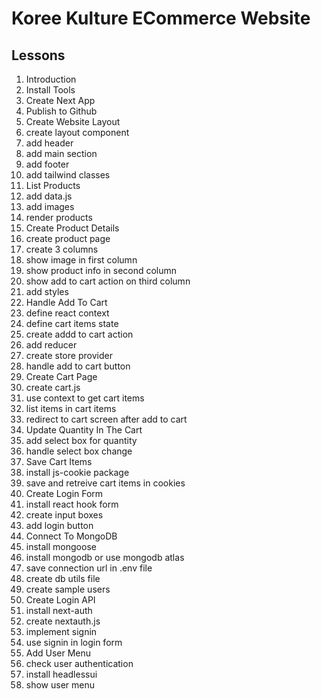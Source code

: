 # Koree Kulture ECommerce Website

## Lessons

1. Introduction
2. Install Tools
3. Create Next App
4. Publish to Github
5. Create Website Layout
  1. create layout component
  2. add header
  3. add main section
  4. add footer
  5. add tailwind classes
6. List Products
  1. add data.js
  2. add images
  3. render products
7. Create Product Details
  1. create product page
  2. create 3 columns
  3. show image in first column
  4. show product info in second column
  5. show add to cart action on third column
  6. add styles
8. Handle Add To Cart
  1. define react context
  2. define cart items state
  3. create addd to cart action
  4. add reducer
  5. create store provider
  6. handle add to cart button
9. Create Cart Page
  1. create cart.js
  2. use context to get cart items
  3. list items in cart items
  4. redirect to cart screen after add to cart
10. Update Quantity In The Cart
  1. add select box for quantity
  2. handle select box change
11. Save Cart Items
  1. install js-cookie package
  2. save and retreive cart items in cookies
12. Create Login Form
  1. install react hook form
  2. create input boxes
  3. add login button
13. Connect To MongoDB
  1. install mongoose
  2. install mongodb or use mongodb atlas
  3. save connection url in .env file
  4. create db utils file
  5. create sample users
14. Create Login API
  1. install next-auth
  2. create nextauth.js
  3. implement signin
  4. use signin in login form
15. Add User Menu
  1. check user authentication
  2. install headlessui
  3. show user menu